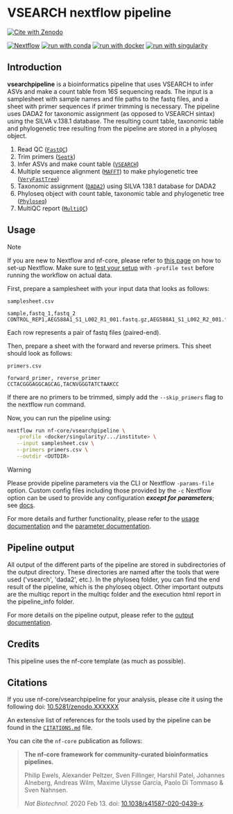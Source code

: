 # VSEARCH nextflow pipeline 

[![Cite with Zenodo](http://img.shields.io/badge/DOI-10.5281/zenodo.XXXXXXX-1073c8?labelColor=000000)](https://doi.org/10.5281/zenodo.XXXXXXX)

[![Nextflow](https://img.shields.io/badge/nextflow%20DSL2-%E2%89%A523.04.0-23aa62.svg)](https://www.nextflow.io/)
[![run with conda](http://img.shields.io/badge/run%20with-conda-3EB049?labelColor=000000&logo=anaconda)](https://docs.conda.io/en/latest/)
[![run with docker](https://img.shields.io/badge/run%20with-docker-0db7ed?labelColor=000000&logo=docker)](https://www.docker.com/)
[![run with singularity](https://img.shields.io/badge/run%20with-singularity-1d355c.svg?labelColor=000000)](https://sylabs.io/docs/)

## Introduction

**vsearchpipeline** is a bioinformatics pipeline that uses VSEARCH to infer ASVs and make a count table from 16S sequencing reads. The input is a samplesheet with sample names and file paths to the fastq files, and a sheet with primer sequences if primer trimming is necessary. The pipeline uses DADA2 for taxonomic assignment (as opposed to VSEARCH sintax) using the SILVA v.138.1 database. The resulting count table, taxonomic table and phylogenetic tree resulting from the pipeline are stored in a phyloseq object.

1. Read QC ([`FastQC`](https://www.bioinformatics.babraham.ac.uk/projects/fastqc/))
2. Trim primers ([`Seqtk`](https://github.com/lh3/seqtk))
3. Infer ASVs and make count table ([`VSEARCH`](https://github.com/torognes/vsearch))
4. Multiple sequence alignment ([`MAFFT`]()) to make phylogenetic tree ([`VeryFastTree`](https://github.com/citiususc/veryfasttree))
5. Taxonomic assignment ([`DADA2`](https://benjjneb.github.io/dada2/)) using SILVA 138.1 database for DADA2
6. Phyloseq object with count table, taxonomic table and phylogenetic tree ([`Phyloseq`](https://joey711.github.io/phyloseq/))
7. MultiQC report ([`MultiQC`](http://multiqc.info/))

## Usage

> [!NOTE]
> If you are new to Nextflow and nf-core, please refer to [this page](https://nf-co.re/docs/usage/installation) on how
to set-up Nextflow. Make sure to [test your setup](https://nf-co.re/docs/usage/introduction#how-to-run-a-pipeline)
with `-profile test` before running the workflow on actual data.

First, prepare a samplesheet with your input data that looks as follows:

`samplesheet.csv`

```csv
sample,fastq_1,fastq_2
CONTROL_REP1,AEG588A1_S1_L002_R1_001.fastq.gz,AEG588A1_S1_L002_R2_001.fastq.gz
```
Each row represents a pair of fastq files (paired-end).

Then, prepare a sheet with the forward and reverse primers. This sheet should look as follows:

`primers.csv`

```console
forward_primer, reverse_primer
CCTACGGGAGGCAGCAG,TACNVGGGTATCTAAKCC
```
If there are no primers to be trimmed, simply add the `--skip_primers` flag to the nextflow run command. 

Now, you can run the pipeline using:

```bash
nextflow run nf-core/vsearchpipeline \
   -profile <docker/singularity/.../institute> \
   --input samplesheet.csv \
   --primers primers.csv \
   --outdir <OUTDIR>
```

> [!WARNING]
> Please provide pipeline parameters via the CLI or Nextflow `-params-file` option. Custom config files including those
provided by the `-c` Nextflow option can be used to provide any configuration _**except for parameters**_;
see [docs](https://nf-co.re/usage/configuration#custom-configuration-files).

For more details and further functionality, please refer to the [usage documentation](https://github.com/barbarahelena/vsearchpipeline/blob/master/docs/usage.md) and the [parameter documentation](https://github.com/barbarahelena/vsearchpipeline/blob/master/docs/parameters.md).


## Pipeline output
All output of the different parts of the pipeline are stored in subdirectories of the output directory. These directories are named after the tools that were used ('vsearch', 'dada2', etc.). In the phyloseq folder, you can find the end result of the pipeline, which is the phyloseq object. Other important outputs are the multiqc report in the multiqc folder and the execution html report in the pipeline_info folder.

For more details on the pipeline output, please refer to the [output documentation](https://github.com/barbarahelena/vsearchpipeline/blob/master/docs/output.md).

## Credits

This pipeline uses the nf-core template (as much as possible).

## Citations

If you use  nf-core/vsearchpipeline for your analysis, please cite it using the following doi: [10.5281/zenodo.XXXXXX](https://doi.org/10.5281/zenodo.XXXXXX)

An extensive list of references for the tools used by the pipeline can be found in the [`CITATIONS.md`](CITATIONS.md) file.

You can cite the `nf-core` publication as follows:

> **The nf-core framework for community-curated bioinformatics pipelines.**
>
> Philip Ewels, Alexander Peltzer, Sven Fillinger, Harshil Patel, Johannes Alneberg, Andreas Wilm, Maxime Ulysse Garcia, Paolo Di Tommaso & Sven Nahnsen.
>
> _Nat Biotechnol._ 2020 Feb 13. doi: [10.1038/s41587-020-0439-x](https://dx.doi.org/10.1038/s41587-020-0439-x).
